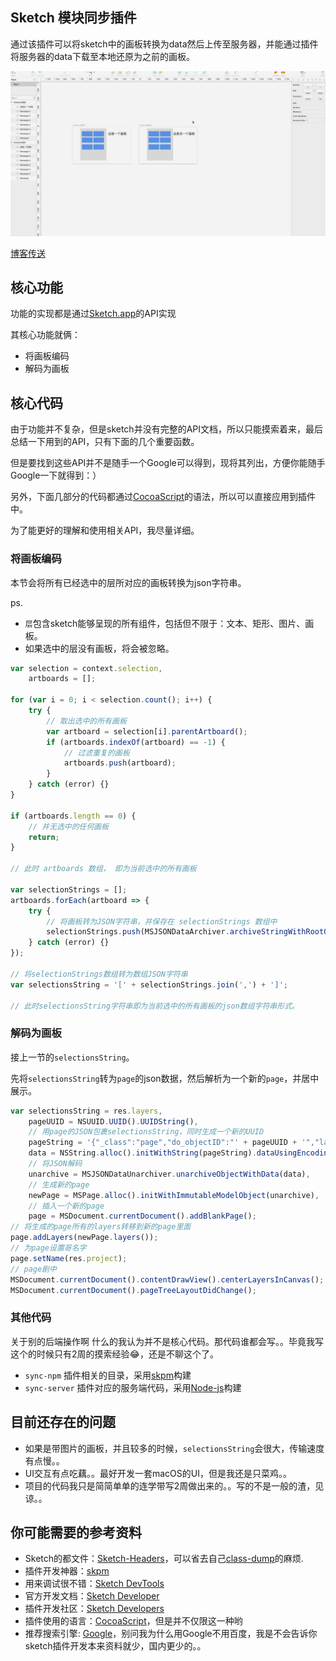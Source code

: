 ## Sketch 模块同步插件

通过该插件可以将sketch中的画板转换为data然后上传至服务器，并能通过插件将服务器的data下载至本地还原为之前的画板。

![预览](https://github.com/madordie/sync-sketch-plugin/blob/master/Untitled.gif?raw=true)

[博客传送](https://madordie.github.io/post/sync-sketchplugin)

## 核心功能

功能的实现都是通过[Sketch.app](https://www.sketchapp.com)的API实现

其核心功能就俩：

- 将画板编码
- 解码为画板

## 核心代码

由于功能并不复杂，但是sketch并没有完整的API文档，所以只能摸索着来，最后总结一下用到的API，只有下面的几个重要函数。

但是要找到这些API并不是随手一个Google可以得到，现将其列出，方便你能随手Google一下就得到：）

另外，下面几部分的代码都通过[CocoaScript](https://github.com/ccgus/CocoaScript)的语法，所以可以直接应用到插件中。

为了能更好的理解和使用相关API，我尽量详细。

### 将画板编码

本节会将所有已经选中的层所对应的画板转换为json字符串。

ps.

- `层`包含sketch能够呈现的所有组件，包括但不限于：文本、矩形、图片、画板。
- 如果选中的层没有画板，将会被忽略。


```js
var selection = context.selection,
    artboards = [];

for (var i = 0; i < selection.count(); i++) {
    try {
        // 取出选中的所有画板
        var artboard = selection[i].parentArtboard();
        if (artboards.indexOf(artboard) == -1) {
            // 过滤重复的画板
            artboards.push(artboard);
        }
    } catch (error) {}
}

if (artboards.length == 0) {
    // 并无选中的任何画板
    return;
}

// 此时 artboards 数组， 即为当前选中的所有画板

var selectionStrings = [];
artboards.forEach(artboard => {
    try {
        // 将画板转为JSON字符串，并保存在 selectionStrings 数组中
        selectionStrings.push(MSJSONDataArchiver.archiveStringWithRootObject_error_(artboard.immutableModelObject(), nil));
    } catch (error) {}
});

// 将selectionStrings数组转为数组JSON字符串
var selectionsString = '[' + selectionStrings.join(',') + ']';

// 此时selectionsString字符串即为当前选中的所有画板的json数组字符串形式。 
```

### 解码为画板

接上一节的`selectionsString`。

先将`selectionsString`转为`page`的json数据，然后解析为一个新的`page`，并居中展示。

```js
var selectionsString = res.layers,
    pageUUID = NSUUID.UUID().UUIDString(),
    // 用page的JSON包裹selectionsString，同时生成一个新的UUID
    pageString = '{"_class":"page","do_objectID":"' + pageUUID + '","layers":' + selectionsString + '}',
    data = NSString.alloc().initWithString(pageString).dataUsingEncoding_(4),
    // 将JSON解码
    unarchive = MSJSONDataUnarchiver.unarchiveObjectWithData(data),
    // 生成新的page
    newPage = MSPage.alloc().initWithImmutableModelObject(unarchive),
    // 插入一个新的page
    page = MSDocument.currentDocument().addBlankPage();
// 将生成的page所有的layers转移到新的page里面
page.addLayers(newPage.layers());
// 为page设置哥名字
page.setName(res.project);
// page剧中
MSDocument.currentDocument().contentDrawView().centerLayersInCanvas();
MSDocument.currentDocument().pageTreeLayoutDidChange();
```

### 其他代码

关于别的后端操作啊 什么的我认为并不是核心代码。那代码谁都会写。。毕竟我写这个的时候只有2周的摸索经验😂，还是不聊这个了。

- `sync-npm` 插件相关的目录，采用[skpm](https://github.com/skpm/skpm)构建
- `sync-server` 插件对应的服务端代码，采用[Node-js](https://nodejs.org/en/)构建

## 目前还存在的问题

- 如果是带图片的画板，并且较多的时候，`selectionsString`会很大，传输速度有点慢。。
- UI交互有点吃藕。。最好开发一套macOS的UI，但是我还是只菜鸡。。
- 项目的代码我只是简简单单的连学带写2周做出来的。。写的不是一般的渣，见谅。。

## 你可能需要的参考资料

- Sketch的都文件：[Sketch-Headers](https://github.com/abynim/Sketch-Headers)，可以省去自己[class-dump](http://stevenygard.com/projects/class-dump/)的麻烦.
- 插件开发神器：[skpm](https://github.com/skpm/skpm)
- 用来调试很不错：[Sketch DevTools](https://github.com/skpm/sketch-dev-tools)
- 官方开发文档：[Sketch Developer](https://developer.sketchapp.com)
- 插件开发社区：[Sketch Developers](https://sketchplugins.com)
- 插件使用的语言：[CocoaScript](https://github.com/ccgus/CocoaScript)，但是并不仅限这一种哟
- 推荐搜索引擎: [Google](https://www.google.com)，别问我为什么用Google不用百度，我是不会告诉你sketch插件开发本来资料就少，国内更少的。。
